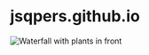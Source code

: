 # jsqpers.github.io
<picture>
 <img alt="Waterfall with plants in front" src="https://tinted-statistic-f51.notion.site/image/https%3A%2F%2Fprod-files-secure.s3.us-west-2.amazonaws.com%2F579cfca0-dbd9-4237-bb24-ead66ccb4fa1%2F5cfb2e00-c227-49dd-bf4c-055d41b47940%2F20230801_141453.jpg?table=block&id=12970e68-c63b-802b-962e-e574e7da0cc6&spaceId=579cfca0-dbd9-4237-bb24-ead66ccb4fa1&width=1130&userId=&cache=v2">
</picture>
